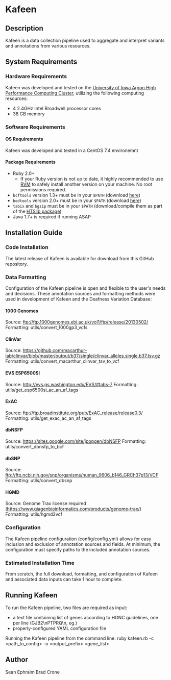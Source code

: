 # Kafeen

## Description

Kafeen is a data collection pipeline used to aggregate and interpret variants and annotations from various resources.

## System Requirements
### Hardware Requirements
Kafeen was developed and tested on the [University of Iowa Argon High Performance Computing Cluster](https://wiki.uiowa.edu/display/hpcdocs/Argon+Cluster), utilizing the following computing resources:
- 4 2.4GHz Intel Broadwell processor cores
- 38 GB memory

### Software Requirements
#### OS Requirements
Kafeen was developed and tested in a CentOS 7.4 environemnt

#### Package Requirements
- Ruby 2.0+
   - If your Ruby version is not up to date, it highly recommended to use [RVM](https://github.com/rvm/rvm) to safely install another version on your machine. No root permissions required.
- `bcftools` version 1.3+ must be in your `$PATH` (download [here](https://github.com/samtools/bcftools/releases))
- `bedtools` version 2.0+ must be in your `$PATH` (download [here](https://github.com/arq5x/bedtools2/releases))
- `tabix` and `bgzip` must be in your `$PATH` (download/compile them as part of the [HTSlib package](https://github.com/samtools/htslib/releases))
- Java 1.7+ is required if running ASAP

## Installation Guide
### Code Installation
The latest release of Kafeen is available for download from this GitHub repository.

### Data Formatting
Configuration of the Kafeen pipeline is open and flexible to the user's needs and decisions.
These annotation sources and formatting methods were used in development of Kafeen and the Deafness Variation Database:
#### 1000 Genomes
Source: ftp://ftp.1000genomes.ebi.ac.uk/vol1/ftp/release/20130502/
Formatting: utils/convert_1000gp3_vcfs
#### ClinVar
Source: https://github.com/macarthur-lab/clinvar/blob/master/output/b37/single/clinvar_alleles.single.b37.tsv.gz
Formatting: utils/convert_macarthur_clinvar_tsv_to_vcf
#### EVS ESP6500SI
Source: http://evs.gs.washington.edu/EVS/#tabs-7
Formatting: utils/get_esp6500si_ac_an_af_tags
#### ExAC
Source: ftp://ftp.broadinstitute.org/pub/ExAC_release/release0.3/
Formatting: utils/get_exac_ac_an_af_tags
#### dbNSFP
Source: https://sites.google.com/site/jpopgen/dbNSFP
Formatting: utils/convert_dbnsfp_to_bcf
#### dbSNP
Source: ftp://ftp.ncbi.nih.gov/snp/organisms/human_9606_b146_GRCh37p13/VCF
Formatting: utils/convert_dbsnp
#### HGMD
Source: Genome Trax license required (https://www.qiagenbioinformatics.com/products/genome-trax/)
Formatting: utils/hgmd2vcf

### Configuration
The Kafeen pipeline configuration (config/config.yml) allows for easy inclusion and exclusion of annotation sources and fields.
At minimum, the configuration must specify paths to the included annotation sources.

### Estimated Installation Time
From scratch, the full download, formatting, and configuration of Kafeen and associated data inputs can take 1 hour to complete.

## Running Kafeen
To run the Kafeen pipeline, two files are required as input:
- a text file containing list of genes according to HGNC guidelines, one per line (GJB2\nPTPRQ\n, eg.)
- properly-configured YAML configuration file

Running the Kafeen pipeline from the command line:
ruby kafeen.rb -c <path_to_config> -o <output_prefix> <gene_list>


## Author

Sean Ephraim
Brad Crone
